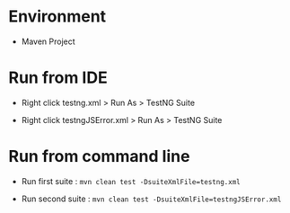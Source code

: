 
# Environment
* Maven Project
 
# Run from IDE
* Right click testng.xml > Run As > TestNG Suite

* Right click testngJSError.xml > Run As > TestNG Suite

# Run from command line

* Run first suite : ` mvn clean test -DsuiteXmlFile=testng.xml `

* Run second suite : ` mvn clean test -DsuiteXmlFile=testngJSError.xml `

